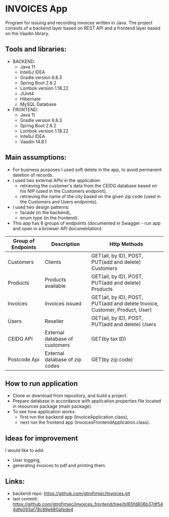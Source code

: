 # INVOICES App
Program for issuing and recording invoices written in Java.
The project consists of a backend layer based on REST API and a frontend layer based on the Vaadin library.

## Tools and libraries:
- BACKEND:
  - Java 11
  - IntelliJ IDEA
  - Gradle version 6.8.3
  - Spring Boot 2.6.2
  - Lombok version 1.18.22
  - JUnit4
  - Hibernate
  - MySQL Database
- FRONTEND:
  - Java 11
  - Gradle version 6.8.3
  - Spring Boot 2.6.2
  - Lombok version 1.18.22
  - IntelliJ IDEA
  - Vaadin 14.8.1

## Main assumptions:
- For business purposes I used soft delete in the app, to avoid permanent deletion of records.
- I used two external APIs in the application:
  - retrieving the customer's data from the CEIDG database based on his NIP (used in the Customers endpoint),
  - retrieving the name of the city based on the given zip code (used in the Customers and Users endpoints).
- I used two design patterns:
  - facade (in the backend),
  - enum type (in the frontend). 
- This app has 6 groups of endpoints (documented in Swagger - run app and open in a browser API documentation):

| Group of Endpoints | Description                    | 	Http Methods                                                         | 
|--------------------|--------------------------------|-----------------------------------------------------------------------|
| Customers          | Clients                        | GET(all, by ID), POST, PUT(add and delete) Customers                  |
| Products           | Products available             | GET(all, by ID), POST, PUT(add and delete) Products                   |
| Invoices           | Invoices issued                | GET(all, by ID), POST, PUT(add and delete Invoice, Customer, Product, User) |
| Users              | Reseller                       | GET(all, by ID), POST, PUT(add and delete) Users                      |
| CEIDG API          | External database of customers | GET(by tax ID)                                                        |
| Postcode Api       | External database of zip codes | GET(by zip code)                                                      |

## How to run application
- Clone or download from repository, and build a project.
- Prepare database in accordance with application.properties file located in resources package (main package).
- To see how application works:
  - first run the backend app (InvoiceApplication.class),
  - next run the frontend app (InvoicesFrontendApplication.class).

## Ideas for improvement
I would like to add:
- User logging,
- generating invoices to pdf and printing them.

## Links:
- backend repo: https://github.com/gtrofimiec/Invoices.git
- last commit: https://github.com/gtrofimiec/invoices_frontend/tree/b165fd806b37df544dfe093af78c89e680afede4